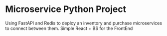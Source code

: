 # Microservice Python Project

Using FastAPI and Redis to deploy an inventory and purchase microservices to connect between them.
Simple React + BS for the FrontEnd

